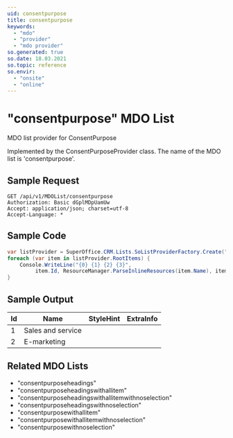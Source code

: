 ```yaml
---
uid: consentpurpose
title: consentpurpose
keywords:
  - "mdo"
  - "provider"
  - "mdo provider"
so.generated: true
so.date: 18.03.2021
so.topic: reference
so.envir:
  - "onsite"
  - "online"
---
```


# "consentpurpose" MDO List
MDO list provider for ConsentPurpose



Implemented by the <see cref="T:SuperOffice.CRM.Lists.ConsentPurposeProvider">ConsentPurposeProvider</see> class.
The name of the MDO list is 'consentpurpose'.




## Sample Request

```http!
GET /api/v1/MDOList/consentpurpose
Authorization: Basic dGplMDpUamUw
Accept: application/json; charset=utf-8
Accept-Language: *

```

## Sample Code
```cs
var listProvider = SuperOffice.CRM.Lists.SoListProviderFactory.Create("consentpurpose", forceFlatList: true);
foreach (var item in listProvider.RootItems) {
    Console.WriteLine("{0} {1} {2} {3}", 
         item.Id, ResourceManager.ParseInlineResources(item.Name), item.StyleHint, item.ExtraInfo);
}
```

## Sample Output

|Id   | Name  |StyleHint|ExtraInfo |
| --- | ----- | ------- | -------- |
|1|Sales and service|||
|2|E-marketing|||


## Related MDO Lists

* "consentpurposeheadings"
* "consentpurposeheadingswithallitem"
* "consentpurposeheadingswithallitemwithnoselection"
* "consentpurposeheadingswithnoselection"
* "consentpurposewithallitem"
* "consentpurposewithallitemwithnoselection"
* "consentpurposewithnoselection"
